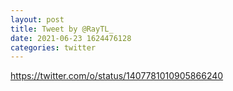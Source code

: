 ```yaml
--- 
layout: post 
title: Tweet by @RayTL_ 
date: 2021-06-23 1624476128 
categories: twitter 
--- 
```

https://twitter.com/o/status/1407781010905866240